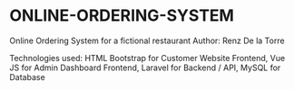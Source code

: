 # ONLINE-ORDERING-SYSTEM
 Online Ordering System for a fictional restaurant
 Author: Renz De la Torre
 
 Technologies used:
 HTML Bootstrap for Customer Website Frontend, 
 Vue JS for Admin Dashboard Frontend,
 Laravel for Backend / API,
 MySQL for Database
